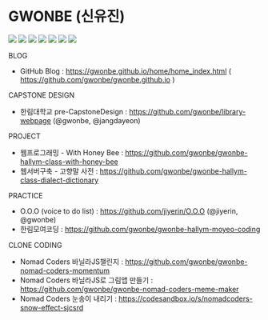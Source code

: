 # GWONBE (신유진)

<img src="https://img.shields.io/badge/html5-#red?style=for-the-badge&logo=html&logoColor=white"> <img src="https://img.shields.io/badge/css-blue?style=for-the-badge&logo=css3&logoColor=white"> <img src="https://img.shields.io/badge/javascript-yellow?style=for-the-badge&logo=javascript&logoColor=white"> <img src="https://img.shields.io/badge/jquery-blue?style=for-the-badge&logo=jquery&logoColor=white"> <img src="https://img.shields.io/badge/java-steelblue?style=for-the-badge&logo=java&logoColor=white"> <img src="https://img.shields.io/badge/jsp-steelblue?style=for-the-badge&logo=jsp&logoColor=white"> <img src="https://img.shields.io/badge/mysql-orange?style=for-the-badge&logo=mysql&logoColor=white">

BLOG

- GitHub Blog : https://gwonbe.github.io/home/home_index.html ( https://github.com/gwonbe/gwonbe.github.io )

CAPSTONE DESIGN

- 한림대학교 pre-CapstoneDesign : https://github.com/gwonbe/library-webpage (@gwonbe, @jangdayeon)

PROJECT

- 웹프로그래밍 - With Honey Bee : https://github.com/gwonbe/gwonbe-hallym-class-with-honey-bee
- 웹서버구축 - 고향말 사전 : https://github.com/gwonbe/gwonbe-hallym-class-dialect-dictionary

PRACTICE

- O.O.O (voice to do list) : https://github.com/jiyerin/O.O.O (@jiyerin, @gwonbe)
- 한림모여코딩 : https://github.com/gwonbe/gwonbe-hallym-moyeo-coding

CLONE CODING

- Nomad Coders 바닐라JS챌린지 : https://github.com/gwonbe/gwonbe-nomad-coders-momentum
- Nomad Coders 바닐라JS로 그림앱 만들기 : https://github.com/gwonbe/gwonbe-nomad-coders-meme-maker
- Nomad Coders 눈송이 내리기 : https://codesandbox.io/s/nomadcoders-snow-effect-sjcsrd
